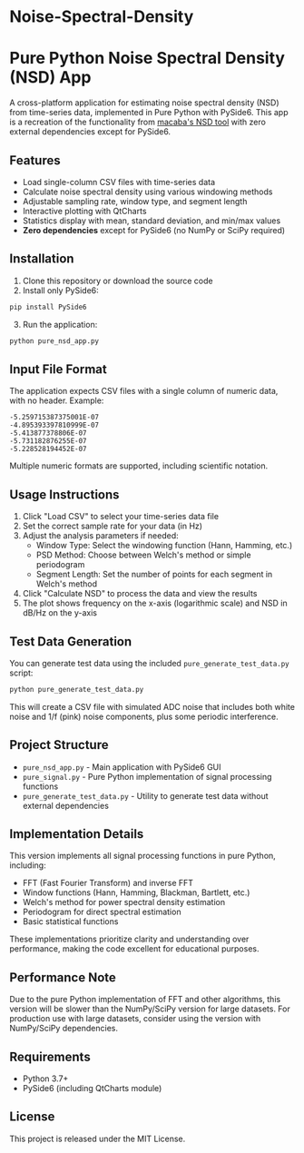# Noise-Spectral-Density
# Pure Python Noise Spectral Density (NSD) App

A cross-platform application for estimating noise spectral density (NSD) from time-series data, implemented in Pure Python with PySide6. This app is a recreation of the functionality from [macaba's NSD tool](https://github.com/macaba/NSD/tree/main) with zero external dependencies except for PySide6.

## Features

- Load single-column CSV files with time-series data
- Calculate noise spectral density using various windowing methods
- Adjustable sampling rate, window type, and segment length
- Interactive plotting with QtCharts
- Statistics display with mean, standard deviation, and min/max values
- **Zero dependencies** except for PySide6 (no NumPy or SciPy required)

## Installation

1. Clone this repository or download the source code
2. Install only PySide6:

```bash
pip install PySide6
```

3. Run the application:

```bash
python pure_nsd_app.py
```

## Input File Format

The application expects CSV files with a single column of numeric data, with no header. Example:

```
-5.259715387375001E-07
-4.895393397810999E-07
-5.413877378806E-07
-5.731182876255E-07
-5.228528194452E-07
```

Multiple numeric formats are supported, including scientific notation.

## Usage Instructions

1. Click "Load CSV" to select your time-series data file
2. Set the correct sample rate for your data (in Hz)
3. Adjust the analysis parameters if needed:
   - Window Type: Select the windowing function (Hann, Hamming, etc.)
   - PSD Method: Choose between Welch's method or simple periodogram
   - Segment Length: Set the number of points for each segment in Welch's method
4. Click "Calculate NSD" to process the data and view the results
5. The plot shows frequency on the x-axis (logarithmic scale) and NSD in dB/Hz on the y-axis

## Test Data Generation

You can generate test data using the included `pure_generate_test_data.py` script:

```bash
python pure_generate_test_data.py
```

This will create a CSV file with simulated ADC noise that includes both white noise and 1/f (pink) noise components, plus some periodic interference.

## Project Structure

- `pure_nsd_app.py` - Main application with PySide6 GUI
- `pure_signal.py` - Pure Python implementation of signal processing functions
- `pure_generate_test_data.py` - Utility to generate test data without external dependencies

## Implementation Details

This version implements all signal processing functions in pure Python, including:

- FFT (Fast Fourier Transform) and inverse FFT
- Window functions (Hann, Hamming, Blackman, Bartlett, etc.)
- Welch's method for power spectral density estimation
- Periodogram for direct spectral estimation
- Basic statistical functions

These implementations prioritize clarity and understanding over performance, making the code excellent for educational purposes.

## Performance Note

Due to the pure Python implementation of FFT and other algorithms, this version will be slower than the NumPy/SciPy version for large datasets. For production use with large datasets, consider using the version with NumPy/SciPy dependencies.

## Requirements

- Python 3.7+
- PySide6 (including QtCharts module)

## License

This project is released under the MIT License.
